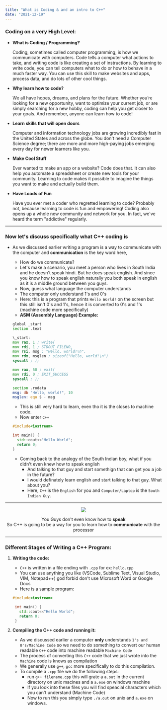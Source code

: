 ```yaml
---
title: "What is Coding & and an intro to C++"
date: "2021-12-19"
---
```


### Coding on a very High Level:

- **What is Coding / Programming?**

  Coding, sometimes called computer programming, is how we communicate with computers. Code tells a computer what actions to take, and writing code is like creating a set of instructions. By learning to write code, you can tell computers what to do or how to behave in a much faster way. You can use this skill to make websites and apps, process data, and do lots of other cool things.

- **Why learn how to code?**

  We all have hopes, dreams, and plans for the future. Whether you’re looking for a new opportunity, want to optimize your current job, or are simply searching for a new hobby, coding can help you get closer to your goals. And remember, anyone can learn how to code!

- **Learn skills that will open doors**

  Computer and information technology jobs are growing incredibly fast in the United States and across the globe. You don't need a Computer Science degree; there are more and more high-paying jobs emerging every day for newer learners like you.

- **Make Cool Stuff**

  Ever wanted to make an app or a website? Code does that. It can also help you automate a spreadsheet or create new tools for your community. Learning to code makes it possible to imagine the things you want to make and actually build them.

- **Have Loads of Fun**

  Have you ever met a coder who regretted learning to code? Probably not, because learning to code is fun and empowering! Coding also opens up a whole new community and network for you. In fact, we've heard the term "addictive" regularly.

---

### Now let's discuss specifically what C++ coding is

- As we discussed earlier writing a program is a way to communicate with the computer and **communication** is the key
  word here,

  - How do we communicate?
  - Let's make a scenario, you meet a person who lives in South India and he doesn't speak hindi. But he does speak
    english. And since you know how to speak english naturally you both speak in english as it is a middle ground
    between you guys.
  - Now, guess what language the computer understands
  - The computer only understand 1's and 0's
  - Here: this is a program that prints `Hello World!` on the screen but this still isn't 0's and 1's, hence it is
    converted to 0's and 1's (machine code more specifically)
  - **ASM (Assembly Language) Example:**

  ```asm
  global _start
  section .text

  \_start:
  mov rax, 1 ; write(
  mov rdi, 1 ; STDOUT_FILENO,
  mov rsi, msg ; "Hello, world!\n",
  mov rdx, msglen ; sizeof("Hello, world!\n")
  syscall ; );

  mov rax, 60 ; exit(
  mov rdi, 0 ; EXIT_SUCCESS
  syscall ; );

  section .rodata
  msg: db "Hello, world!", 10
  msglen: equ $ - msg
  ```

  - This is still very hard to learn, even tho it is the closes to machine code.
  - Now enter `C++`

  ```cpp
  #include<iostream>

  int main() {
    std::cout<<"Hello World";
    return 0;
  }
  ```

  - Coming back to the analogy of the South Indian boy, what if you didn't even knew how to speak english
    - And talking to that guy and start somethign that can get you a job in the future?
    - I would definately learn english and start talking to that guy. What about you?
    - Here, `C++` is the `English` for you and `Computer/Laptop` is the `South Indian Guy`.

---

<p align="center">
  <img src="https://c.tenor.com/IJwsfw7ToiQAAAAM/wait-what.gif" align="center"/>
</p>

<p align="center">
 You Guys don't even know how to <b>speak</b><br/>
 So C++ is going to be a way for you to learn how to <b>communicate</b> with the processor
</p>

---

### Different Stages of Writing a C++ Program:

1. **Writing the code:**

   - `C++` is written in a file ending with `.cpp` for ex: `hello.cpp`
   - You can use anything you like (VSCode, Sublime Text, Visual Studio, VIM, Notepad++) god forbid don't use Microsoft
     Word or Google Docs
   - Here is a sample program:

   ```cpp
   #include<iostream>

    int main() {
      std::cout<<"Hello World";
      return 0;
    }
   ```

2. **Compiling the C++ code and running it:**

   - As we discussed earlier a computer **only** understands `1's and 0's/Machine Code` so we need to do something to convert our
     human readable `C++` code into machine readable `Machine Code`
   - The process of converting this `C++` code that we just wrote into the `Machine` code is knows as compilation
   - We generally use `g++`, `gcc` more specifically to do this compilation.
   - To compile a `.cpp` file we do the following steps:
     - run `g++ filename.cpp` this will grate a `a.out` in the current directory on unix macines and a `a.exe` on
       windows machine
     - If you look into these files you will find speacial characters which you can't understand (Machine Code)
     - Now to run this you simply type `./a.out` on unix and `a.exe` on windows.
